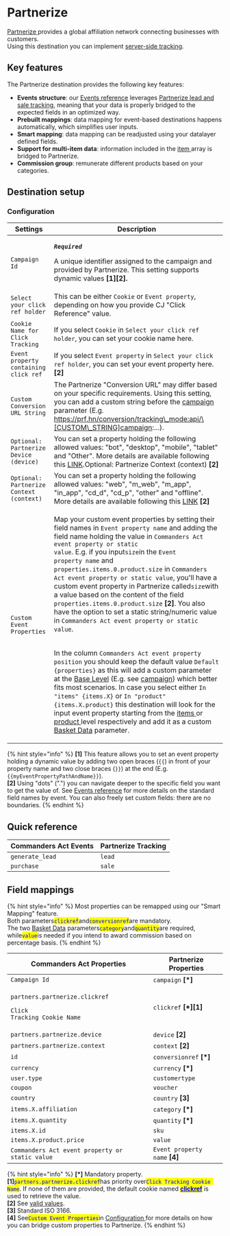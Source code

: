 # Partnerize

[Partnerize](https://partnerize.com/)[ ](https://www.awin.com)provides a global affiliation network connecting businesses with customers.\
Using this destination you can implement [server-side tracking](https://help.phgsupport.com/hc/en-us/articles/360020395238-Tracking-Partnerize-Server-to-Server-S2S-Integration).

## Key features

The Partnerize destination provides the following key features:

* **Events structure**: our [Events reference](https://community.commandersact.com/platform-x/developers/tracking/events-reference) leverages [Partnerize lead and sale tracking](https://help.phgsupport.com/hc/en-us/articles/360020395238-Tracking-Partnerize-Server-to-Server-S2S-Integration), meaning that your data is properly bridged to the expected fields in an optimized way.
* **Prebuilt mappings**: data mapping for event-based destinations happens automatically, which simplifies user inputs.
* **Smart mapping**: data mapping can be readjusted using your datalayer defined fields.
* **Support for multi-item data**: information included in the [item ](https://community.commandersact.com/platform-x/developers/tracking/events-reference#item)array is bridged to Partnerize.
* **Commission group**: remunerate different products based on your categories.

## Destination setup

### Configuration

| Settings                                 | Description                                                                                                                                                                                                                                                                                                                                                                                                                                                                                                                                                                                                                                                                                                                                                                                                                                                                                                                                                                                                                                                                                                                                                                                                                                                                                                                                                                                                                                                                                                                                                                                                                                                                                                                                                                                                                                                                                                                                                                                  |
| ---------------------------------------- | -------------------------------------------------------------------------------------------------------------------------------------------------------------------------------------------------------------------------------------------------------------------------------------------------------------------------------------------------------------------------------------------------------------------------------------------------------------------------------------------------------------------------------------------------------------------------------------------------------------------------------------------------------------------------------------------------------------------------------------------------------------------------------------------------------------------------------------------------------------------------------------------------------------------------------------------------------------------------------------------------------------------------------------------------------------------------------------------------------------------------------------------------------------------------------------------------------------------------------------------------------------------------------------------------------------------------------------------------------------------------------------------------------------------------------------------------------------------------------------------------------------------------------------------------------------------------------------------------------------------------------------------------------------------------------------------------------------------------------------------------------------------------------------------------------------------------------------------------------------------------------------------------------------------------------------------------------------------------------------------- |
| `Campaign Id`                            | <p><em><strong><code>Required</code></strong></em></p><p>A unique identifier assigned to the campaign and provided by Partnerize. This setting supports dynamic values <strong>[1][2].</strong></p>                                                                                                                                                                                                                                                                                                                                                                                                                                                                                                                                                                                                                                                                                                                                                                                                                                                                                                                                                                                                                                                                                                                                                                                                                                                                                                                                                                                                                                                                                                                                                                                                                                                                                                                                                                                          |
| `Select your click ref holder`           | This can be either `Cookie` or `Event property`, depending on how you provide CJ "Click Reference" value.                                                                                                                                                                                                                                                                                                                                                                                                                                                                                                                                                                                                                                                                                                                                                                                                                                                                                                                                                                                                                                                                                                                                                                                                                                                                                                                                                                                                                                                                                                                                                                                                                                                                                                                                                                                                                                                                                    |
| `Cookie Name for Click Tracking`         | If you select `Cookie` in `Select your click ref holder`, you can set your cookie name here.                                                                                                                                                                                                                                                                                                                                                                                                                                                                                                                                                                                                                                                                                                                                                                                                                                                                                                                                                                                                                                                                                                                                                                                                                                                                                                                                                                                                                                                                                                                                                                                                                                                                                                                                                                                                                                                                                                 |
| `Event property containing click ref`    | If you select `Event property` in `Select your click ref holder`, you can set your event property here. **\[2]**                                                                                                                                                                                                                                                                                                                                                                                                                                                                                                                                                                                                                                                                                                                                                                                                                                                                                                                                                                                                                                                                                                                                                                                                                                                                                                                                                                                                                                                                                                                                                                                                                                                                                                                                                                                                                                                                             |
| `Custom Conversion URL String`           | The Partnerize "Conversion URL" may differ based on your specific requirements. Using this setting, you can add a custom string before the [campaign](https://help.phgsupport.com/hc/en-us/articles/360020395238-Tracking-Partnerize-Server-to-Server-S2S-Integration#h\_01FANB7W0RHFZJFAYNXJJ8AWD6) parameter (E.g. https://prf.hn/conversion/tracking\_mode:api/\[CUSTOM\_STRING]campaign:...).                                                                                                                                                                                                                                                                                                                                                                                                                                                                                                                                                                                                                                                                                                                                                                                                                                                                                                                                                                                                                                                                                                                                                                                                                                                                                                                                                                                                                                                                                                                                                                                            |
| `Optional: Partnerize Device (device)`   | You can set a property holding the following allowed values: "bot", "desktop", "mobile", "tablet" and "Other". More details are available following this [LINK](https://help.phgsupport.com/hc/en-us/articles/360020395238-Tracking-Partnerize-Server-to-Server-S2S-Integration#h\_01FANBMH24SWP0F1A9M1D0E14T).Optional: Partnerize Context (context) **\[2]**                                                                                                                                                                                                                                                                                                                                                                                                                                                                                                                                                                                                                                                                                                                                                                                                                                                                                                                                                                                                                                                                                                                                                                                                                                                                                                                                                                                                                                                                                                                                                                                                                               |
| `Optional: Partnerize Context (context)` | You can set a property holding the following allowed values: "web", "m\_web", "m\_app", "in\_app", "cd\_d", "cd\_p", "other" and "offline". More details are available following this [LINK](https://help.phgsupport.com/hc/en-us/articles/360020395238-Tracking-Partnerize-Server-to-Server-S2S-Integration#h\_01FANBMH24SWP0F1A9M1D0E14T) **\[2]**                                                                                                                                                                                                                                                                                                                                                                                                                                                                                                                                                                                                                                                                                                                                                                                                                                                                                                                                                                                                                                                                                                                                                                                                                                                                                                                                                                                                                                                                                                                                                                                                                                         |
| `Custom Event Properties`                | <p>Map your custom event properties by setting their field names in <code>Event property name</code> and adding the field name holding the value <strong></strong> in <code>Commanders Act event property or static value</code>. E.g. if you input<code>size</code>in the <code>Event property name</code> and <code>properties.items.0.product.size</code> in <code>Commanders Act event property or static value</code>, you'll have a custom event property in Partnerize called<code>size</code>with a value based on the content of the field <code>properties.items.0.product.size</code> <strong>[2]</strong>. You also have the option to set a static string/numeric value in <code>Commanders Act event property or static value</code>.</p><p><br>In the column <code>Commanders Act event property position</code> you should keep the default value <code>Default {properties}</code> as this will add a custom parameter at the <a href="https://help.phgsupport.com/hc/en-us/articles/360020395238-Tracking-Partnerize-Server-to-Server-S2S-Integration#h_01FANB7W0RHFZJFAYNXJJ8AWD6">Base Level</a> (E.g. see <a href="https://help.phgsupport.com/hc/en-us/articles/360020395238-Tracking-Partnerize-Server-to-Server-S2S-Integration#h_01FANB7W0RHFZJFAYNXJJ8AWD6">campaign</a>) which better fits most scenarios. In case you select either <code>In "items" {items.X}</code> or <code>In "product" {items.X.product}</code> this destination will look for the input event property starting from the <a href="https://community.commandersact.com/platform-x/developers/tracking/events-reference#item">items </a>or <a href="https://community.commandersact.com/platform-x/developers/tracking/events-reference#product">product </a>level respectively and add it as a custom <a href="https://help.phgsupport.com/hc/en-us/articles/360020395238-Tracking-Partnerize-Server-to-Server-S2S-Integration#h_01FADKCBAZCZTRFZG43N1DP8TW">Basket Data</a> parameter.</p> |

{% hint style="info" %}
**\[1]** This feature allows you to set an event property holding a dynamic value by adding two open braces (`{{`) in front of your property name and two close braces (`}}`) at the end (E.g. `{{myEventPropertyPathAndName}}`).\
**\[2]** Using "dots" (".") you can navigate deeper to the specific field you want to get the value of. See [Events reference](https://community.commandersact.com/platform-x/developers/tracking/events-reference) for more details on the standard field names by event. You can also freely set custom fields: there are no boundaries.
{% endhint %}

## Quick reference

| Commanders Act Events | Partnerize Tracking |
| --------------------- | ------------------- |
| `generate_lead`       | `lead`              |
| `purchase`            | `sale`              |

## Field mappings

{% hint style="info" %}
Most properties can be remapped using our "Smart Mapping" feature.\
Both parameters<mark style="color:blue;">`clickref`</mark>and<mark style="color:blue;">`conversionref`</mark>are mandatory.\
The two [Basket Data](https://help.phgsupport.com/hc/en-us/articles/360020395238-Tracking-Partnerize-Server-to-Server-S2S-Integration#h\_01FADKCBAZCZTRFZG43N1DP8TW) parameters<mark style="color:blue;">`category`</mark>and<mark style="color:blue;">`quantity`</mark>are required, while<mark style="color:blue;">`value`</mark>is needed if you intend to award commission based on percentage basis.&#x20;
{% endhint %}

| Commanders Act Properties                                                                      | Partnerize Properties          |
| ---------------------------------------------------------------------------------------------- | ------------------------------ |
| `Campaign Id`                                                                                  | `campaign` **\[\*]**           |
| <p><code>partners.partnerize.clickref</code></p><p><code>Click Tracking Cookie Name</code></p> | `clickref` **\[\*]\[1]**       |
| `partners.partnerize.device`                                                                   | `device` **\[2]**              |
| `partners.partnerize.context`                                                                  | `context` **\[2]**             |
| `id`                                                                                           | `conversionref` **\[\*]**      |
| `currency`                                                                                     | `currency` **\[\*]**           |
| `user.type`                                                                                    | `customertype`                 |
| `coupon`                                                                                       | `voucher`                      |
| `country`                                                                                      | `country` **\[3]**             |
| `items.X.affiliation`                                                                          | `category` **\[\*]**           |
| `items.X.quantity`                                                                             | `quantity` **\[\*]**           |
| `items.X.id`                                                                                   | `sku`                          |
| `items.X.product.price`                                                                        | `value`                        |
| `Commanders Act event property or static value`                                                | `Event property name` **\[4]** |

{% hint style="info" %}
**\[\*]** Mandatory property.\
**\[1]**<mark style="color:blue;">`partners.partnerize.clickref`</mark>has priority over<mark style="color:blue;">`Click Tracking Cookie Name`</mark>. If none of them are provided, the default cookie named [<mark style="color:blue;">**clickref**</mark>](https://help.phgsupport.com/hc/en-us/articles/360020395238-Tracking-Partnerize-Server-to-Server-S2S-Integration#h\_01FADK3BAYNPZ8FC9YF08WVAWB) is used to retrieve the value.\
**\[2]** See [valid values](https://help.phgsupport.com/hc/en-us/articles/360020395238-Tracking-Partnerize-Server-to-Server-S2S-Integration#h\_01FANBMH24SWP0F1A9M1D0E14T).\
**\[3]** Standard ISO 3166.\
**\[4]** See<mark style="color:blue;">`Custom Event Properties`</mark>in [Configuration ](partnerize.md#configuration)for more details on how you can bridge custom properties to Partnerize.
{% endhint %}
